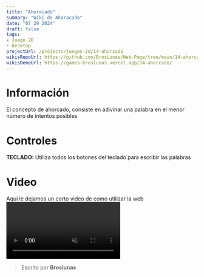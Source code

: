 ```yaml
---
title: "Ahoracado"
summary: "Wiki de Ahoracado"
date: "07 29 2024"
draft: false
tags:
- Juego 2D
- Desktop
projectUrl: /projects/juegos-2d/14-ahorcado
wikisRepoUrl: https://github.com/BrosLunas/Web-Page/tree/main/14-ahorcado/
wikisDemoUrl: https://games-broslunas.vercel.app/14-ahorcado/
---
```

# Información
El concepto de ahorcado, consiste en adivinar una palabra en el menor número de intentos posibles

# Controles
<b>TECLADO:</b> Utiliza todos los botones del teclado para escribir las palabras <br>

# Video
Aquí le dejamos un corto video de como utilizar la web
<video class="container video" style="" controls muted>
    <source src="/assets/video/gameplay/ahorcado.mp4" type="video/mp4">
</video>

> Escrito por **Broslunas**
